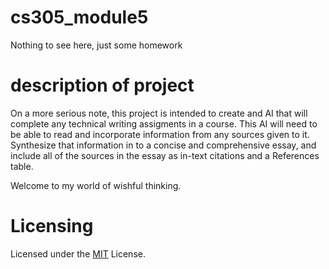 # cs305_module5
Nothing to see here, just some homework

# description of project
On a more serious note, this project is intended to create and AI that will complete any technical writing assigments in a course.
This AI will need to be able to read and incorporate information from any sources given to it. Synthesize that information in to a concise
and comprehensive essay, and include all of the sources in the essay as in-text citations and a References table.

Welcome to my world of wishful thinking.

# Licensing

Licensed under the [MIT](LICENSE) License.
